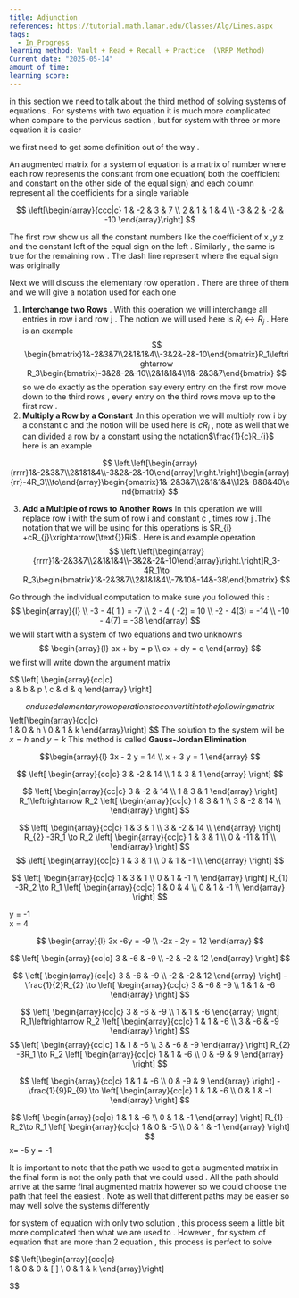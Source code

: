 ```yaml
---
title: Adjunction
references: https://tutorial.math.lamar.edu/Classes/Alg/Lines.aspx
tags:
  - In_Progress
learning method: Vault + Read + Recall + Practice  (VRRP Method)
Current date: "2025-05-14"
amount of time: 
learning score:
---
```

in this section we need to talk about the third method of solving systems of equations . 
For systems with two equation it is much more complicated when compare to the pervious section  , but for system with three or more equation it is easier 

we first need to get some definition out of the way . 

An augmented matrix for a system of equation is a matrix of number where each row represents the constant from one equation( both the coefficient  and constant on the other side of the equal sign) and each column represent all the coefficients for a single variable 




$$
\left[\begin{array}{ccc|c} 
1 & -2 & 3 & 7 \\
2 & 1 & 1 & 4 \\
-3 & 2 & -2 & -10
\end{array}\right]
$$

The first row show us all the constant numbers like the coefficient of x ,y z and the constant left of the equal sign on the left . Similarly , the same is true for the remaining row  . The dash line represent where the equal sign was originally 


Next we will discuss the elementary row operation  . There are three of them and we will give a notation used for each one 
1. **Interchange two Rows** . With this operation we will interchange all entries in row i and row j . The notion  we will used here is $R_{i} \leftrightarrow R_{j}$ . Here is an example 
$$
 \begin{bmatrix}1&-2&3&7\\2&1&1&4\\-3&2&-2&-10\end{bmatrix}R_1\leftrightarrow R_3\begin{bmatrix}-3&2&-2&-10\\2&1&1&4\\1&-2&3&7\end{bmatrix}
$$so we do exactly as the operation say every  entry on the first row move down to the third rows , every entry on the third rows move up to the first row .  
2. **Multiply a Row by a Constant** .In this operation we will multiply row i by a constant c and the notion will be used here is  $cR_{i}$ , note as well that we can divided a row by a constant using the notation$\frac{1}{c}R_{i}$ here is an example  

$$
\left.\left[\begin{array}{rrrr}1&-2&3&7\\2&1&1&4\\-3&2&-2&-10\end{array}\right.\right]\begin{array}{rr}-4R_3\\\to\end{array}\begin{bmatrix}1&-2&3&7\\2&1&1&4\\12&-8&8&40\end{bmatrix}
$$


3.  **Add a Multiple of rows to Another Rows**  In this operation we will replace row i with the sum of row i and constant c , times row  j .The notation that we will be using for this operations is $R_{i} +cR_{j}\xrightarrow{\text{}}Ri$   . Here is and example operation 
$$
 \left.\left[\begin{array}{rrrr}1&-2&3&7\\2&1&1&4\\-3&2&-2&-10\end{array}\right.\right]R_3-4R_1\to R_3\begin{bmatrix}1&-2&3&7\\2&1&1&4\\-7&10&-14&-38\end{bmatrix}
$$

Go  through the individual computation to make sure you followed this  : 
$$
\begin{array}{l} \\
-3  - 4( 1 )  =  -7  \\
2 -  4 ( -2)  =  10   \\
-2  - 4(3)  =  -14  \\
-10   - 4(7)  = -38 
\end{array}
$$
we will start with a system of two equations and two unknowns 
$$
\begin{array}{l}
ax + by  =  p  \\
cx  + dy  = q  
\end{array}
$$
we first will write down the argument matrix 

$$
\left[ \begin{array}{cc|c}  
a  &  b  &  p  \\
c  &  d  &  q 
\end{array} \right] 

$$
and used elementary row operations to convert it into the following matrix 
$$
\left[\begin{array}{cc|c}  
1 &  0  &  h  \\
0  &  1  &  k 
\end{array}\right]
$$
The solution to the system will be  $x=h \text{ and } y=k$
This method is called **Gauss-Jordan Elimination**

$$\begin{array}{l}
 3x - 2 y  =  14   \\
x + 3 y  = 1  
\end{array}
$$

$$
\left[ \begin{array}{cc|c}  
3  &  -2  &  14  \\
1  &  3  &  1  
\end{array} \right] 
$$


$$
\left[ \begin{array}{cc|c}  
3  &  -2  &  14  \\
1  &  3  &  1  
\end{array} \right] 
R_1\leftrightarrow R_2
\left[ \begin{array}{cc|c}  
1  &  3  &  1     \\
3  &  -2  &  14  \\
\end{array} \right] 
$$



$$
\left[ \begin{array}{cc|c}  
1  &  3  &  1     \\
3  &  -2  &  14  \\
\end{array} \right] 
R_{2}  -3R_1 \to R_2 
\left[ \begin{array}{cc|c}  
1  &  3  &  1     \\
0 &  -11  &  11  \\
\end{array} \right] 
$$
$$
\left[ \begin{array}{cc|c}  
1  &  3  &  1     \\
0 &  1  &  -1  \\
\end{array} \right] 
$$


$$
\left[ \begin{array}{cc|c}  
1  &  3  &  1     \\
0 &  1  &  -1  \\
\end{array} \right] 
R_{1}  -3R_2 \to R_1 
\left[ \begin{array}{cc|c}  
1  &  0  &  4     \\
0 &  1  &  -1  \\
\end{array} \right] 
$$

y  =  -1  
x  =  4  




$$
\begin{array}{l}
3x  -6y = -9  \\
-2x -  2y  = 12  
\end{array}
$$

$$
\left[ \begin{array}{cc|c}
 3 &  -6  &  -9  \\
-2  &  -2  &  12   
\end{array} \right] 
$$

$$
\left[ \begin{array}{cc|c}
 3 &  -6  &  -9  \\
-2  &  -2  &  12   
\end{array} \right] 
-\frac{1}{2}R_{2} \to 
\left[ \begin{array}{cc|c}
 3 &  -6  &  -9  \\
1  &  1  & -6 
\end{array} \right] 
$$



$$
\left[ \begin{array}{cc|c}
 3 &  -6  &  -9  \\
1  &  1  &  -6   
\end{array} \right] 
R_1\leftrightarrow R_2
\left[ \begin{array}{cc|c}
1  &  1  &  -6    \\
 3 &  -6  &  -9  
\end{array} \right] 
$$
$$
\left[ \begin{array}{cc|c}
1  &  1  &  -6    \\
 3 &  -6  &  -9  
\end{array} \right] 
R_{2}  -3R_1 \to R_2 
\left[ \begin{array}{cc|c}
1  &  1  &  -6    \\
 0 &  -9  &  9
\end{array} \right] 
$$


$$
\left[ \begin{array}{cc|c}
1  &  1  &  -6    \\
 0 &  -9  &  9
\end{array} \right] 
-\frac{1}{9}R_{9} \to 
\left[ \begin{array}{cc|c}
1  &  1  &  -6    \\
 0 &  1  &  -1 
\end{array} \right] 
$$


$$
\left[ \begin{array}{cc|c}
1  &  1  &  -6    \\
 0 &  1  &  -1 
\end{array} \right] 
R_{1}  -R_2\to R_1 
\left[ \begin{array}{cc|c}
1  &  0  &  -5    \\
 0 &  1  & -1 
\end{array} \right] 
$$
x=     -5
y = -1  



It is important to note that the path we used to get a augmented matrix in the final form is not the only path that we could used . All the path should arrive at the same final augmented matrix however so we could choose the path that feel the easiest . Note as well that different paths may be easier so may well solve the systems differently 

for system of equation with only two  solution , this process seem a little bit more complicated then what we are used to  . However  , for system  of equation that are more than 2 equation , this process is perfect to solve 

$$
\left[\begin{array}{ccc|c}  
1 &  0  &  0   &  [ ]  \\
0  &  1  &  k 
\end{array}\right]

$$
